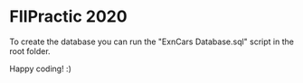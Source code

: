 # FIIPractic 2020

To create the database you can run the "ExnCars Database.sql" script in the root folder.

Happy coding! :)
